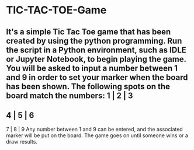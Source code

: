 # TIC-TAC-TOE-Game


It's a simple Tic Tac Toe game that has been created by using the python programming.
Run the script in a Python environment, such as IDLE or Jupyter Notebook, to begin playing the game. You will be asked to input a number between 1 and 9 in order to set your marker when the board has been shown. The following spots on the board match the numbers:
1 | 2 | 3
---------
4 | 5 | 6
---------
7 | 8 | 9
Any number between 1 and 9 can be entered, and the associated marker will be put on the board. The game goes on until someone wins or a draw results.

